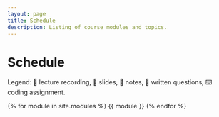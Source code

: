 ```yaml
---
layout: page
title: Schedule
description: Listing of course modules and topics.
---
```

# Schedule
Legend: 🎥 lecture recording, 🛝 slides, 📖 notes, 📝 written questions, ⌨️ coding assignment.

{% for module in site.modules %}
{{ module }}
{% endfor %}
